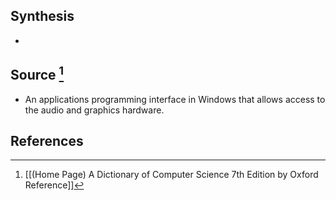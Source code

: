 ## Synthesis
- 
## Source [^1]
- An applications programming interface in Windows that allows access to the audio and graphics hardware.
## References

[^1]: [[(Home Page) A Dictionary of Computer Science 7th Edition by Oxford Reference]]